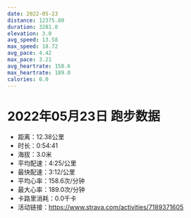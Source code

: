 ```yaml
---
date: 2022-05-23
distance: 12375.80
duration: 3281.0
elevation: 3.0
avg_speed: 13.58
max_speed: 18.72
avg_pace: 4.42
max_pace: 3.21
avg_heartrate: 158.6
max_heartrate: 189.0
calories: 0.0
---
```


# 2022年05月23日 跑步数据

- 距离：12.38公里
- 时长：0:54:41
- 海拔：3.0米
- 平均配速：4:25/公里
- 最快配速：3:12/公里
- 平均心率：158.6次/分钟
- 最大心率：189.0次/分钟
- 卡路里消耗：0.0千卡
- 活动链接：https://www.strava.com/activities/7189371605
